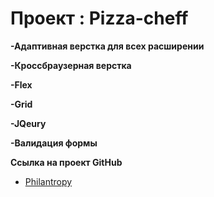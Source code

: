# Проект : Pizza-cheff

**-Адаптивная верстка для всех расширении**

**-Кроссбраузерная верстка**

**-Flex**

**-Grid**

**-JQeury**

**-Валидация формы**

**Ссылка на проект GitHub**

* [Philantropy]( https://derezaivan.github.io/pizza-cheff/)
